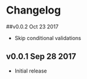 # Changelog

##v0.0.2 Oct 23 2017
* Skip conditional validations

## v0.0.1 Sep 28 2017

* Initial release

